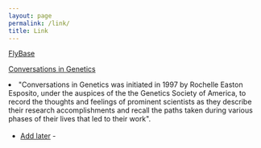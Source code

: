 ```yaml
---
layout: page
permalink: /link/
title: Link
---
```

<a href="http://flybase.org/">FlyBase</a><br>

<a href="http://www.genestory.org/projectDev.html">Conversations in Genetics</a><br>
<li> "Conversations in Genetics was initiated in 1997 by Rochelle Easton Esposito, under the auspices of the the Genetics Society of America, to record the thoughts and feelings of prominent scientists as they describe their research accomplishments and recall the paths taken during various phases of their lives that led to their work".<br><br>



<ul>
	<li><a href="will add more later..">Add later</a> - </li>
</ul>
